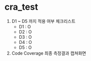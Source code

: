 # cra_test

1. D1 ~ D5 까지 적용 여부 체크리스트
   - D1 : O
   - D2 : O
   - D3 : O
   - D4 : O
   - D5 : O
2. Code Coverage 최종 측정결과 캡쳐화면